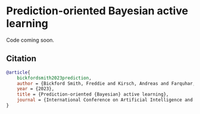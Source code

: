 # Prediction-oriented Bayesian active learning

Code coming soon.

## Citation

```bibtex
@article{
    bickfordsmith2023prediction,
    author = {Bickford Smith, Freddie and Kirsch, Andreas and Farquhar, Sebastian and Gal, Yarin and Foster, Adam and Rainforth, Tom},
    year = {2023},
    title = {Prediction-oriented {Bayesian} active learning},
    journal = {International Conference on Artificial Intelligence and Statistics},
}
```

